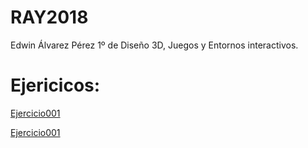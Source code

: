 # RAY2018
Edwin Álvarez Pérez
1º de Diseño 3D, Juegos y Entornos interactivos.

Ejericicos:
===========

[Ejercicio001](https://github.com/TheRubio28/RAY2018/blob/master/Ejercicio001.md)

[Ejercicio001](Ejercicio001.md)

